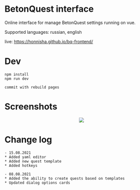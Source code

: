 BetonQuest interface
=======
Online interface for manage BetonQuest settings running on vue.

Supported languages: russian, english

live: https://honnisha.github.io/bq-frontend/

Dev
=======
```
npm install
npm run dev

commit with rebuild pages
```

Screenshots
=======
<div align="center"><img src="https://github.com/honnisha/bq-frontend/blob/master/screenshots/1.png?raw=true"/></div>

Change log
=======
```
- 15.08.2021
* Added yaml editor
* Added new quest template
* Added hotkeys

- 08.08.2021
* Added the ability to create quests based on templates
* Updated dialog options cards
```
